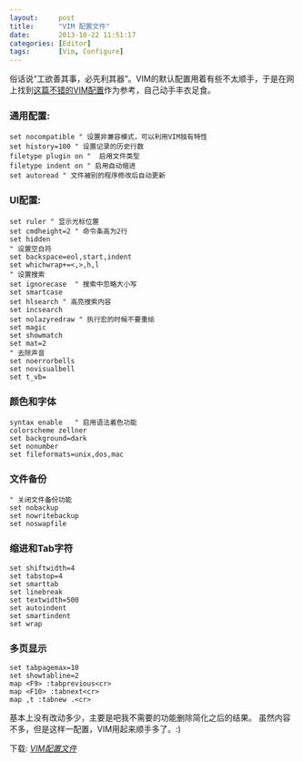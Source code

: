 ```yaml
---
layout:     post
title:      "VIM 配置文件"
date:       2013-10-22 11:51:17
categories: [Editor]
tags:       [Vim, Configure]
---
```


俗话说“工欲善其事，必先利其器”。VIM的默认配置用着有些不太顺手，于是在网上找到[这篇不错的VIM配置](http://amix.dk/vim/vimrc.html)作为参考，自己动手丰衣足食。
<!--more-->

### 通用配置:

```vim
set nocompatible " 设置非兼容模式，可以利用VIM独有特性
set history=100 " 设置记录的历史行数
filetype plugin on "  启用文件类型
filetype indent on " 启用自动缩进
set autoread " 文件被别的程序修改后自动更新
```

### UI配置:

```vim
set ruler " 显示光标位置
set cmdheight=2 " 命令条高为2行
set hidden
" 设置空白符
set backspace=eol,start,indent
set whichwrap+=<,>,h,l
" 设置搜索
set ignorecase	" 搜索中忽略大小写
set smartcase
set hlsearch " 高亮搜索内容
set incsearch
set nolazyredraw " 执行宏的时候不要重绘
set magic
set showmatch
set mat=2
" 去除声音
set noerrorbells
set novisualbell
set t_vb=
```

### 颜色和字体

```vim
syntax enable	" 启用语法着色功能
colorscheme zellner
set background=dark
set nonumber
set fileformats=unix,dos,mac
```

### 文件备份

```vim
" 关闭文件备份功能
set nobackup
set nowritebackup
set noswapfile
```

### 缩进和Tab字符

```vim
set shiftwidth=4
set tabstop=4
set smarttab
set linebreak
set textwidth=500
set autoindent
set smartindent
set wrap
```

### 多页显示

```vim
set tabpagemax=10
set showtabline=2
map <F9> :tabprevious<cr>
map <F10> :tabnext<cr>
map ,t :tabnew .<cr>
```

基本上没有改动多少，主要是吧我不需要的功能删除简化之后的结果。
虽然内容不多，但是这样一配置，VIM用起来顺手多了。:)

下载: _[VIM配置文件](https://gist.githubusercontent.com/wizjin/9424618/raw/b0537af2a2f261943a9d68d16d50ccf4b5cb5430/.vimrc)_
